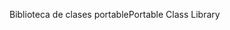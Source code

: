 <span data-ttu-id="5dcac-101">Biblioteca de clases portable</span><span class="sxs-lookup"><span data-stu-id="5dcac-101">Portable Class Library</span></span>